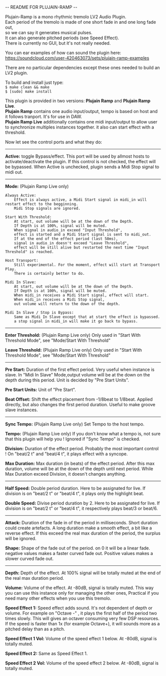 -- README FOR PLUJAIN-RAMP --

Plujain-Ramp is a mono rhythmic tremolo LV2 Audio Plugin.<br>
Each period of the tremolo is made of one short fade in and one long fade out,<br>
so we can say it generates musical pulses.<br>
It can also generate pitched periods (see Speed Effect).<br>
There is currently no GUI, but it's not really needed.<br>

You can ear examples of how can sound the plugin here:<br>
https://soundcloud.com/user-420463073/sets/plujain-ramp-examples

There are no particular dependencies except these ones needed to build an LV2 plugin.

To build and install just type: <br>
`$ make clean && make` <br>
`$ [sudo] make install`

This plugin is provided in two versions: <strong>Plujain Ramp</strong> and <strong>Plujain Ramp Live</strong>.<br>
<strong>Plujain Ramp</strong> contains one audio input/output, 
tempo is based on host and it follows tranport. It's for use in DAW.<br>
<strong>Plujain Ramp Live</strong> additionally contains one midi input/output
to allow user to synchronize multiples instances together.
it also can start effect with a threshold.


Now let see the control ports and what they do:

----------

<strong>Active:</strong>
    toggle Bypass/effect. This port will be used by allmost hosts to activate/deactivate the plugin.
    If this control is not checked, the effect will be bypassed.
    When Active is unchecked, plugin sends a Midi Stop signal to midi out.

    
----------
    
<strong>Mode:</strong> (Plujain Ramp Live only)

    
    
    Always Active:
        Effect is always active, a Midi Start signal in midi_in will restart effect to the begginning.
        Midi Stop signals are ignored.

    Start With Threshold:
        At start, out volume will be at the down of the Depth.
        If Depth is at 100%, signal will be muted.
        When signal in audio_in exceed "Input Threshold",
        effect is started and a Midi Start signal is sent to midi_out.
        If at the end of the effect period (last 50ms),
        signal in audio_in doesn't exceed "Leave Threshold", 
        effect will be still alive but restarted the next time "Input Threshold" is reached.

    Host Transport:
        Still experimental. For the moment, effect will start at Transport Play.
        There is certainly better to do.
    
    Midi In Slave:
        At start, out volume will be at the down of the Depth. 
        If Depth is at 100%, signal will be muted.
        When midi_in receives a Midi Start signal, effect will start.
        When midi_in receives a Midi Stop signal,
        out volume will return to the down of the depth.

    Midi In Slave / Stop is Bypass:
        Same as Midi In Slave except that at start the effect is bypassed.
        a stop signal in midi_in will make it go back to bypass.


----------        
        
<strong>Enter Threshold:</strong> (Plujain Ramp Live only)
    Only used in "Start With Threshold Mode", see "Mode/Start With Threshold"

<strong>Leave Threshold:</strong> (Plujain Ramp Live only)
    Only used in "Start With Threshold Mode", see "Mode/Start With Threshold"

----------
    
<strong>Pre Start:</strong>
    Duration of the first effect period. Very useful when instance is slave. 
    In "Midi In Slave" Mode,output volume will be at the down on the depth during this period.
    Unit is decided by "Pre Start Units".

<strong>Pre Start Units:</strong>
    Unit of "Pre Start".

<strong>Beat Offset:</strong>
    Shift the effect placement from -1/8beat to 1/8beat. Applied directly, but also changes the first period duration. Useful to make groove slave instances.

----------
    
<strong>Sync Tempo:</strong> (Plujain Ramp Live only)
    Set Tempo to the host tempo.

<strong>Tempo:</strong> (Plujain Ramp Live only)
    If you don't know what a tempo is, not sure that this plugin will help you !
    Ignored if "Sync Tempo" is checked.

<strong>Division:</strong>
    Duration of the effect period. Probably the most important control !
    On "beat/2 t" and "beat/4 t", it plays effect with a syncope.
    
<strong>Max Duration:</strong>
    Max duration (in beats) of the effect period.
    After this max duration, volume will be at the down of the depth until next period.
    While Max Duration exceed Division, it doesn't changes anything.
    
----------
    
<strong>Half Speed:</strong>
    Double period duration. Here to be assignated for live.
    If division is on "beat/2 t" or "beat/4 t", it plays only the highlight beat.
    
<strong>Double Speed:</strong>
    Divise period duration by 2. Here to be assignated for live.
    If division is on "beat/2 t" or "beat/4 t", it respectively plays beat/3 or beat/6.
    
----------
    
<strong>Attack:</strong>
    Duration of the fade in of the period in milliseconds.
    Short duration could create artefacts. 
    A long duration make a smooth effect, a bit like a reverse effect.
    If this exceed the real max duration of the period, the surplus will be ignored.
    
<strong>Shape:</strong>
    Shape of the fade out of the period.
    on 0 it will be a linear fade.
    negative values makes a faster curved fade out.
    Positive values makes a slower curved fade out.
    
----------
    
<strong>Depth:</strong>
    Depth of the effect. At 100% signal will be totally muted at the end of the real max duration period.
    
<strong>Volume:</strong>
    Volume of the effect. At -80dB, signal is totally muted. This way you can use this instance only for managing the other ones, Practical if you need many other effects when you use this tremolo.

<strong>Speed Effect 1:</strong>
    Speed effect adds sound. It's not dependent of depth or volume.
    For example on "Octave -" , it plays the first half of the period two times slowly.
    This will gives an octaver consuming very few DSP resources.
    If the speed is faster than 1x (for example Octave+), it will sounds more as a pitched delay than as a pitch.

<strong>Speed Effect 1 Vol:</strong>
    Volume of the speed effect 1 below. At -80dB, signal is totally muted.
    
<strong>Speed Effect 2:</strong>
    Same as Speed Effect 1.
    
<strong>Speed Effect 2 Vol:</strong>
    Volume of the speed effect 2 below. At -80dB, signal is totally muted.




